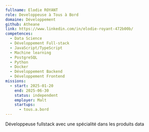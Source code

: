 ```yaml
---
fullname: Elodie ROYANT
role: Developpeuse à Tous à Bord
domaine: Développement
github: Atheane
link: https://www.linkedin.com/in/elodie-royant-472b00b/
competences:
  - Data Science
  - Développement Full-stack
  - JavaScript/TypeScript
  - Machine learning
  - PostgreSQL
  - Python
  - Docker
  - Développement Backend
  - Développement Frontend
missions:
  - start: 2025-01-20
    end: 2025-06-30
    status: independent
    employer: Malt
    startups:
      - tous.a.bord
---
```

Développeuse fullstack avec une spécialité dans les produits data